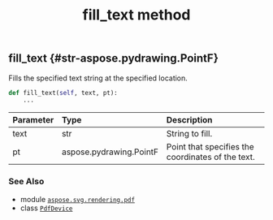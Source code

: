 ﻿---
title: fill_text method
second_title: Aspose.SVG for Python via .NET API References
description: 
type: docs
weight: 140
url: /python-net/aspose.svg.rendering.pdf/pdfdevice/fill_text/
is_root: false
---

## fill_text {#str-aspose.pydrawing.PointF}

Fills the specified text string at the specified location.



```python
def fill_text(self, text, pt):
    ...
```


| Parameter | Type | Description |
| :- | :- | :- |
| text | str | String to fill. |
| pt | aspose.pydrawing.PointF | Point that specifies the coordinates of the text. |



### See Also
* module [`aspose.svg.rendering.pdf`](../../)
* class [`PdfDevice`](/svg/python-net/aspose.svg.rendering.pdf/pdfdevice)

